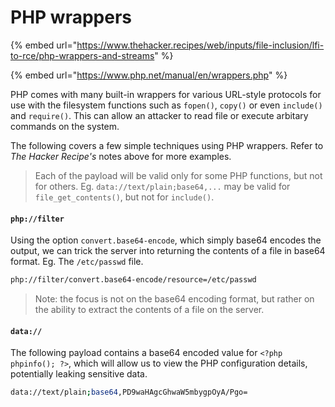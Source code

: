 # PHP wrappers

{% embed url="https://www.thehacker.recipes/web/inputs/file-inclusion/lfi-to-rce/php-wrappers-and-streams" %}

{% embed url="https://www.php.net/manual/en/wrappers.php" %}

PHP comes with many built-in wrappers for various URL-style protocols for use with the filesystem functions such as `fopen()`, `copy()` or even `include()` and `require()`. This can allow an attacker to read file or execute arbitary commands on the system.

The following covers a few simple techniques using PHP wrappers. Refer to _The Hacker Recipe's_ notes above for more examples.&#x20;

> Each of the payload will be valid only for some PHP functions, but not for others. Eg. `data://text/plain;base64,...` may be valid for `file_get_contents()`, but not for `include()`.&#x20;

#### `php://filter`&#x20;

Using the option `convert.base64-encode`, which simply base64 encodes the output, we can trick the server into returning the contents of a file in base64 format. Eg. The `/etc/passwd` file.

```sh
php://filter/convert.base64-encode/resource=/etc/passwd
```

> Note: the focus is not on the base64 encoding format, but rather on the ability to extract the contents of a file on the server.

#### `data://`&#x20;

The following payload contains a base64 encoded value for `<?php phpinfo(); ?>`, which will allow us to view the PHP configuration details, potentially leaking sensitive data.&#x20;

```sh
data://text/plain;base64,PD9waHAgcGhwaW5mbygpOyA/Pgo=
```
